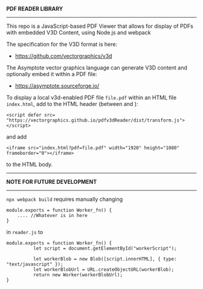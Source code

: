 **PDF READER LIBRARY**
***

This repo is a JavaScript-based PDF Viewer that allows for display of PDFs with embedded V3D Content, using Node.js and webpack

The specification for the V3D format is here:
- https://github.com/vectorgraphics/v3d

The Asymptote vector graphics language can generate V3D content and optionally embed it within a PDF file:
- https://asymptote.sourceforge.io/

To display a local v3d-enabled PDF file `file.pdf` within an HTML file `index.html`, add to the HTML header (between <HEAD> and </HEAD>):

```
<script defer src= "https://vectorgraphics.github.io/pdfv3dReader/dist/transform.js"> </script>
```

and add

```
<iframe src="index.html?pdf=file.pdf" width="1920" height="1080" frameborder="0"></iframe>
```

to the HTML body.

***
**NOTE FOR FUTURE DEVELOPMENT**
***
```npx webpack build``` requires manually changing

```
module.exports = function Worker_fn() {
    .... //Whatever is in here 
}
```

in `reader.js` to
```
module.exports = function Worker_fn() {
          let script = document.getElementById("workerScript");

          let workerBlob = new Blob([script.innerHTML], { type: "text/javascript" });
          let workerBlobUrl = URL.createObjectURL(workerBlob);
          return new Worker(workerBlobUrl);
}
```

